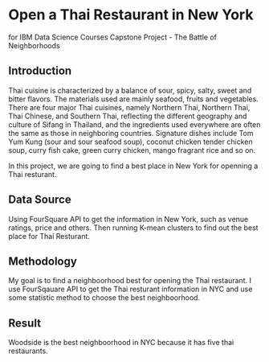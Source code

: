Open a Thai Restaurant in New York
==============================================
for IBM Data Science Courses Capstone Project - The Battle of Neighborhoods

Introduction
------------
Thai cuisine is characterized by a balance of sour, spicy, salty, sweet and bitter flavors. The materials used are mainly seafood, fruits and vegetables.
There are four major Thai cuisines, namely Northern Thai, Northern Thai, Thai Chinese, and Southern Thai, reflecting the different geography and culture of Sifang in Thailand, and the ingredients used everywhere are often the same as those in neighboring countries. Signature dishes include Tom Yum Kung (sour and sour seafood soup), coconut chicken tender chicken soup, curry fish cake, green curry chicken, mango fragrant rice and so on.

In this project, we are going to find a best place in New York for openning a Thai resturant.

Data Source
------------
Using FourSquare API to get the information in New York, such as venue ratings, price and others. Then running K-mean clusters to find out the best place for Thai Resturant.

Methodology
-----------
My goal is to find a neighboorhood best for opening the Thai restaurant. I use FourSqauare API to get the Thai resturant information in NYC and use some statistic method to choose the best neighboorhood.

Result
------
Woodside is the best neighboorhood in NYC because it has five thai restaurants.

